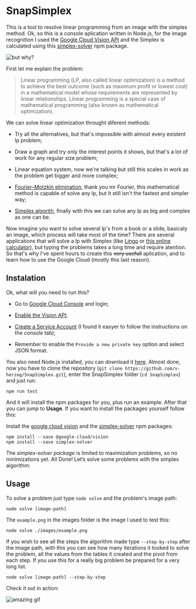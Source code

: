 # SnapSimplex

This is a tool to resolve linear programming from an image with the simplex method. Ok, so this is a console aplication written in Node.js, for the image recognition I used the [Google Cloud Vision API](https://cloud.google.com/vision/) and the Simplex is calculated using this [simplex-solver](https://www.npmjs.com/package/simplex-solver) npm package.

![but why?](https://media.giphy.com/media/1M9fmo1WAFVK0/giphy.gif)

First let me explain the problem:

  > Linear programming (LP, also called linear optimization) is a method to achieve the best outcome (such as maximum profit or lowest cost) in a mathematical model whose requirements are represented by linear relationships. Linear programming is a special case of mathematical programming (also known as mathematical optimization).

We can solve linear optimization throught diferent methods:

- Try all the alternatives, but that's impossible with almost every existent lp problem;

- Draw a graph and try only the interest points it shows, but that's a lot of work for any regular size problem;

- Linear equation system, now we're talking but still this scales in work as the problem get bigger and more complex;

-  [Fourier–Motzkin elimination](https://en.wikipedia.org/wiki/Fourier%E2%80%93Motzkin_elimination), thank you mr Fourier, this mathematical method is capable of solve any lp, but it still isn't the fastest and simpler way;

-  [Simplex algorith](https://en.wikipedia.org/wiki/Simplex_algorithm), finally with this we can solve any lp as big and complex as one can be.

Now imagine you want to solve several lp's from a book or a slide, basicaly an image, which process will take most of the time? There are several applications that will solve a lp with Simplex (like [Lingo](https://www.lindo.com/index.php/ls-downloads) or [this online calculator](http://simplex.tode.cz/en/)), but typing the problems takes a long time and require atention. So that's why I've spent hours to create this ~~very usefull~~ aplication, and to learn how to use the Google Cloud (mostly this last reason).

## Instalation

Ok, what will you need to run this?

- Go to [Google Cloud Console]() and login;

-  [Enable the Vision API](https://cloud.google.com/vision/docs/before-you-begin);

-  [Create a Service Account](https://cloud.google.com/iam/docs/creating-managing-service-accounts#creating_a_service_account) (I found it easyer to follow the instructions on the *console* tab);

- Remember to enable the `Provide a new private key` option and select JSON format.

You also need Node.js installed, you can download it [here](https://nodejs.org/en/).
Almost done, now you have to clone the repository (`git clone https://github.com/v-herzog/SnapSimplex.git`), enter the SnapSimplex folder (`cd SnapSimplex`) and just run:

```node
npm run test
```

And it will install the npm packages for you, plus run an example. After that you can jump to **Usage**. If you want to install the packages yourself follow this:

Install the [google cloud vision](https://www.npmjs.com/package/@google-cloud/vision) and the [simplex-solver](https://www.npmjs.com/package/simplex-solver) npm packages:

```node
npm install --save @google-cloud/vision
npm install --save simplex-solver
```

The *simplex-solver package* is limited to maximization problems, so no minimizations yet. 
All Done! Let’s solve some problems with the simplex algorithm:

## Usage

To solve a problem just type `node solve` and the problem's image path:

```node
node solve [image-path]
```

The `example.png` in the images folder is the image I used to test this:

```node
node solve ./images/example.png
```

If you wish to see all the steps the algorithm made type `--step-by-step` after the image path, with this you can see how many iterations it tooked to solve the problem, all the values from the tables it created and the pivot from each step. If you use this for a really big problem be prepared for a very long list.

```node
node solve [image-path] --step-by-step
```

Check it out in action:

![amazing gif](https://github.com/v-herzog/SnapSimplex/blob/master/images/demo.gif)
